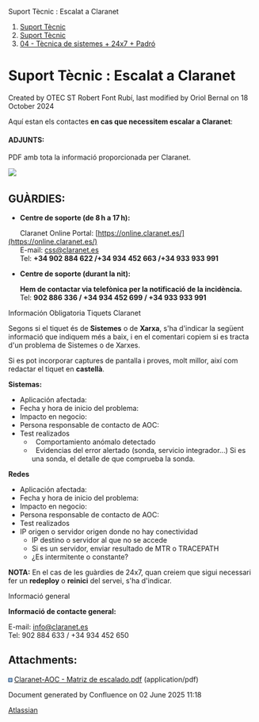 Suport Tècnic : Escalat a Claranet  

1.  [Suport Tècnic](index.html)
2.  [Suport Tècnic](13893782.html)
3.  [04 - Tècnica de sistemes + 24x7 + Padró](26313202.html)

Suport Tècnic : Escalat a Claranet
==================================

Created by OTEC ST Robert Font Rubí, last modified by Oriol Bernal on 18 October 2024

Aquí estan els contactes **en cas que necessitem escalar a Claranet**:

  

#### ADJUNTS:

PDF amb tota la informació proporcionada per Claranet.

[![](rest/documentConversion/latest/conversion/thumbnail/100008902/1)](/download/attachments/100008900/Claranet-AOC%20-%20Matriz%20de%20escalado.pdf?version=1&modificationDate=1705666752608&api=v2)

**GUÀRDIES:**
-------------

*   **Centre de soporte (de 8 h a 17 h):**

      Claranet Online Portal: [https://online.claranet.es/](https://online.claranet.es/)  
      E-mail: [css@claranet.es](mailto:css@claranet.es)  
      Tel: **+34 902 884 622 /+34 934 452 663 /+34 933 933 991**

  

*   **Centre de soporte (durant la nit):**

      **Hem de contactar via telefònica per la notificació de la incidència.**  
      Tel: **902 886 336 / +34 934 452 699 / +34 933 933 991**

  

Información Obligatoria Tiquets Claranet

Segons si el tiquet és de **Sistemes** o de **Xarxa**, s'ha d'indicar la següent informació que indiquem més a baix, i en el comentari copiem si es tracta d'un problema de Sistemes o de Xarxes.

Si es pot incorporar captures de pantalla i proves, molt millor, així com redactar el tiquet en **castellà**.

**Sistemas:**

*   Aplicación afectada:
*   Fecha y hora de inicio del problema:
*   Impacto en negocio:
*   Persona responsable de contacto de AOC:
*   Test realizados
    *     Comportamiento anómalo detectado
    *     Evidencias del error alertado (sonda, servicio integrador...) Si es una sonda, el detalle de que comprueba la sonda.

**Redes**

*   Aplicación afectada:
*   Fecha y hora de inicio del problema:
*   Impacto en negocio:
*   Persona responsable de contacto de AOC:
*   Test realizados
*   IP origen o servidor origen donde no hay conectividad
    *   IP destino o servidor al que no se accede
    *   Si es un servidor, enviar resultado de MTR o TRACEPATH
    *   ¿Es intermitente o constante?

**NOTA:** En el cas de les guàrdies de 24x7, quan creiem que sigui necessari fer un **redeploy** o **reinici** del servei, s'ha d'indicar.

  

Informació general

**Informació de contacte general:**

E-mail: [info@claranet.es](mailto:info@claranet.es)  
Tel: 902 884 633 / +34 934 452 650

Attachments:
------------

![](images/icons/bullet_blue.gif) [Claranet-AOC - Matriz de escalado.pdf](attachments/100008900/100008902.pdf) (application/pdf)  

Document generated by Confluence on 02 June 2025 11:18

[Atlassian](http://www.atlassian.com/)